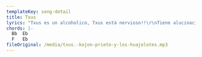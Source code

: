```yaml
---
templateKey: song-detail
title: Txus
lyrics: "Txus es un alcoholico, Txus está nervioso!!\r\nTiene alucinaciones, de su ducha sale alcohol hirviendo!\r\nEsto no puede ser, esto no hay quien lo aguante\r\nTiene que llevarse a alguien por delante!\r\nTxus esta furioso\r\nTxus esta violento, alguien va a pagar sus nervios!\r\nSe a montao una bronca! Txus está en el suelo ahora esta contento muerto!\r\nEn su tumba hay latas de cerveza\r\nTxus no bebas tanto, no pierdas la cabeza\r\nTxus no bebas tanto, no pierdas la cabeza\r\nNo pierdas la cabeza\r\nNo pierdas la cabeza!"
chords: |-
  Bb  Eb 
  F   Eb
fileOriginal: /media/txus.-kojon-prieto-y-los-huajolotes.mp3
---
```


